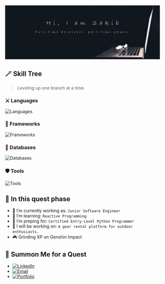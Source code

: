 <p align="center">
  <img src="images/banner-2.png" />
</p>

## 🪄 Skill Tree
> Leveling up one branch at a time.

### ⚔️ Languages
![Languages](https://skillicons.dev/icons?i=py,js,ts,css,html)

### 🧙 Frameworks
![Frameworks](https://skillicons.dev/icons?i=angular,react,nextjs,express,django)

### 🏹 Databases
![Databases](https://skillicons.dev/icons?i=postgres,mongodb)

### 🛡️ Tools
![Tools](https://skillicons.dev/icons?i=vscode,git,postman)

## 📜 In this quest phase

- 💼 I’m currently working as: `Junior Software Engineer`
- 🌱 I’m learning: `Reactive Programming`
- 📜 I’m preping for: `Certified Entry-Level Python Programmer`
- 🔭 I will be working on: `A gear rental platform for outdoor enthusiasts.`
- 🎮 Grinding XP on Genshin Impact

## 🔮 Summon Me for a Quest
- [![LinkedIn](https://img.shields.io/badge/LinkedIn-blue?style=flat&logo=linkedin&logoColor=white)](https://www.linkedin.com/in/nazmussakibofficial/) 
- [![Email](https://img.shields.io/badge/Email-D14836?style=flat&logo=gmail&logoColor=white)](mailto:nazmussakibofficial19@gmail.com)
- [![Portfolio](https://img.shields.io/badge/Portfolio-000?style=flat&logo=vercel&logoColor=white)](https://nazmussakibofficial.vercel.app) 